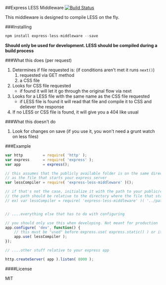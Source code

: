 ##Express LESS Middleware [![Build Status](https://travis-ci.org/vernak2539/express-less-middleware.png?branch=master)](https://travis-ci.org/vernak2539/express-less-middleware)

This middleware is designed to compile LESS on the fly.

###Installing

```js
npm install express-less-middleware --save
```

**Should only be used for development. LESS should be compiled during a build process**

###What this does (per request)

1. Determines if file requested is: (if conditions aren't met it runs `next()`)
    1. requested via GET method
    2. a CSS file
2. Looks for CSS file requested
    * if found it will let it go through the original flow via next
3. Looks for a LESS file with the same name as the CSS file requested
    * if LESS file is found it will read that file and compile it to CSS and deliever the response
4. If no LESS or CSS file is found, it will give you a 404 like usual

###What this doesn't do

1. Look for changes on save (if you use it, you won't need a grunt watch on less files)

###Example

```js
var http         = require( 'http' );
var express      = require( 'express' );
var app          = express();

// this assumes that the publicly available folder is on the same directory level
// as the file that starts your express server
var lessCompiler = require( 'express-less-middleware' )();

// if that's not the case, initialize it with the path to your public/client-side folder
// the path should be relative to the directory where the file that starts your express server is
// ex) var lessCompiler = require( 'express-less-middleware' )( '../path/to/public/folder' );


// ....everything else that has to do with configuring

// you should only use this when developing. Not meant for production
app.configure( 'dev', function() {
	// this must be "used" before express.use( express.static() ) or it will not work (no next())
	app.use( lessCompiler );
});

// ....other stuff relative to your express app

http.createServer( app ).listen( 8000 );
```

####License

MIT
